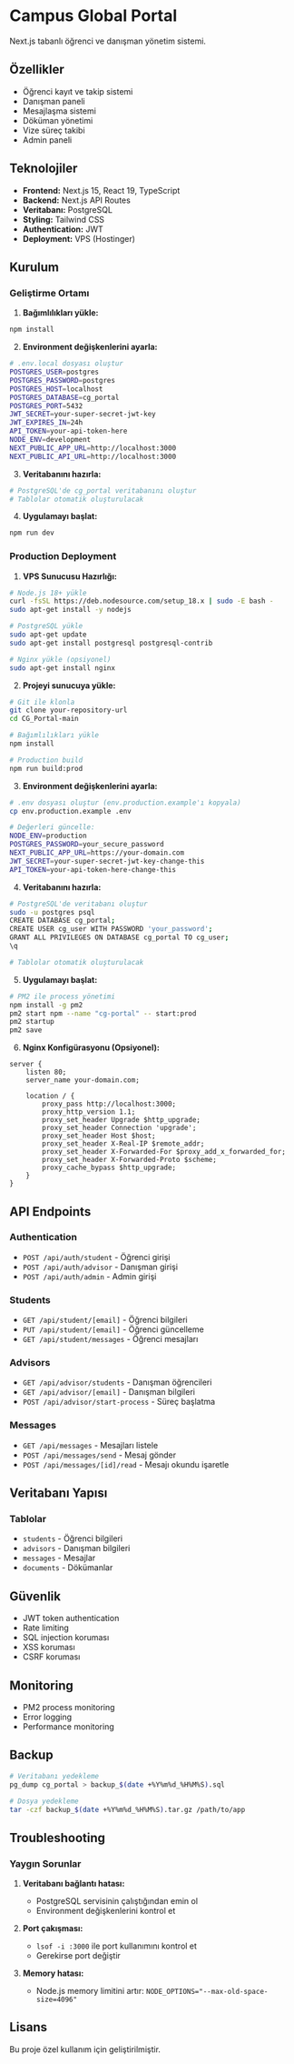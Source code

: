 # Campus Global Portal

Next.js tabanlı öğrenci ve danışman yönetim sistemi.

## Özellikler

- Öğrenci kayıt ve takip sistemi
- Danışman paneli
- Mesajlaşma sistemi
- Döküman yönetimi
- Vize süreç takibi
- Admin paneli

## Teknolojiler

- **Frontend:** Next.js 15, React 19, TypeScript
- **Backend:** Next.js API Routes
- **Veritabanı:** PostgreSQL
- **Styling:** Tailwind CSS
- **Authentication:** JWT
- **Deployment:** VPS (Hostinger)

## Kurulum

### Geliştirme Ortamı

1. **Bağımlılıkları yükle:**
```bash
npm install
```

2. **Environment değişkenlerini ayarla:**
```bash
# .env.local dosyası oluştur
POSTGRES_USER=postgres
POSTGRES_PASSWORD=postgres
POSTGRES_HOST=localhost
POSTGRES_DATABASE=cg_portal
POSTGRES_PORT=5432
JWT_SECRET=your-super-secret-jwt-key
JWT_EXPIRES_IN=24h
API_TOKEN=your-api-token-here
NODE_ENV=development
NEXT_PUBLIC_APP_URL=http://localhost:3000
NEXT_PUBLIC_API_URL=http://localhost:3000
```

3. **Veritabanını hazırla:**
```bash
# PostgreSQL'de cg_portal veritabanını oluştur
# Tablolar otomatik oluşturulacak
```

4. **Uygulamayı başlat:**
```bash
npm run dev
```

### Production Deployment

1. **VPS Sunucusu Hazırlığı:**
```bash
# Node.js 18+ yükle
curl -fsSL https://deb.nodesource.com/setup_18.x | sudo -E bash -
sudo apt-get install -y nodejs

# PostgreSQL yükle
sudo apt-get update
sudo apt-get install postgresql postgresql-contrib

# Nginx yükle (opsiyonel)
sudo apt-get install nginx
```

2. **Projeyi sunucuya yükle:**
```bash
# Git ile klonla
git clone your-repository-url
cd CG_Portal-main

# Bağımlılıkları yükle
npm install

# Production build
npm run build:prod
```

3. **Environment değişkenlerini ayarla:**
```bash
# .env dosyası oluştur (env.production.example'ı kopyala)
cp env.production.example .env

# Değerleri güncelle:
NODE_ENV=production
POSTGRES_PASSWORD=your_secure_password
NEXT_PUBLIC_APP_URL=https://your-domain.com
JWT_SECRET=your-super-secret-jwt-key-change-this
API_TOKEN=your-api-token-here-change-this
```

4. **Veritabanını hazırla:**
```bash
# PostgreSQL'de veritabanı oluştur
sudo -u postgres psql
CREATE DATABASE cg_portal;
CREATE USER cg_user WITH PASSWORD 'your_password';
GRANT ALL PRIVILEGES ON DATABASE cg_portal TO cg_user;
\q

# Tablolar otomatik oluşturulacak
```

5. **Uygulamayı başlat:**
```bash
# PM2 ile process yönetimi
npm install -g pm2
pm2 start npm --name "cg-portal" -- start:prod
pm2 startup
pm2 save
```

6. **Nginx Konfigürasyonu (Opsiyonel):**
```nginx
server {
    listen 80;
    server_name your-domain.com;

    location / {
        proxy_pass http://localhost:3000;
        proxy_http_version 1.1;
        proxy_set_header Upgrade $http_upgrade;
        proxy_set_header Connection 'upgrade';
        proxy_set_header Host $host;
        proxy_set_header X-Real-IP $remote_addr;
        proxy_set_header X-Forwarded-For $proxy_add_x_forwarded_for;
        proxy_set_header X-Forwarded-Proto $scheme;
        proxy_cache_bypass $http_upgrade;
    }
}
```

## API Endpoints

### Authentication
- `POST /api/auth/student` - Öğrenci girişi
- `POST /api/auth/advisor` - Danışman girişi
- `POST /api/auth/admin` - Admin girişi

### Students
- `GET /api/student/[email]` - Öğrenci bilgileri
- `PUT /api/student/[email]` - Öğrenci güncelleme
- `GET /api/student/messages` - Öğrenci mesajları

### Advisors
- `GET /api/advisor/students` - Danışman öğrencileri
- `GET /api/advisor/[email]` - Danışman bilgileri
- `POST /api/advisor/start-process` - Süreç başlatma

### Messages
- `GET /api/messages` - Mesajları listele
- `POST /api/messages/send` - Mesaj gönder
- `POST /api/messages/[id]/read` - Mesajı okundu işaretle

## Veritabanı Yapısı

### Tablolar
- `students` - Öğrenci bilgileri
- `advisors` - Danışman bilgileri
- `messages` - Mesajlar
- `documents` - Dökümanlar

## Güvenlik

- JWT token authentication
- Rate limiting
- SQL injection koruması
- XSS koruması
- CSRF koruması

## Monitoring

- PM2 process monitoring
- Error logging
- Performance monitoring

## Backup

```bash
# Veritabanı yedekleme
pg_dump cg_portal > backup_$(date +%Y%m%d_%H%M%S).sql

# Dosya yedekleme
tar -czf backup_$(date +%Y%m%d_%H%M%S).tar.gz /path/to/app
```

## Troubleshooting

### Yaygın Sorunlar

1. **Veritabanı bağlantı hatası:**
   - PostgreSQL servisinin çalıştığından emin ol
   - Environment değişkenlerini kontrol et

2. **Port çakışması:**
   - `lsof -i :3000` ile port kullanımını kontrol et
   - Gerekirse port değiştir

3. **Memory hatası:**
   - Node.js memory limitini artır: `NODE_OPTIONS="--max-old-space-size=4096"`

## Lisans

Bu proje özel kullanım için geliştirilmiştir.
